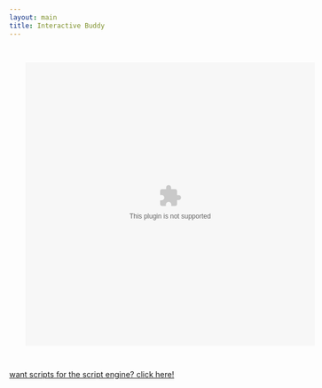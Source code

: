 ```yaml
---
layout: main
title: Interactive Buddy
---
```


<embed src="InteractiveBuddy.swf" width="580" height="570" style="-webkit-transform:scale(0.9);-moz-transform-scale(0.9);" allowfullscreen/>

<a href="cheats"> want scripts for the script engine? click here!</a>

